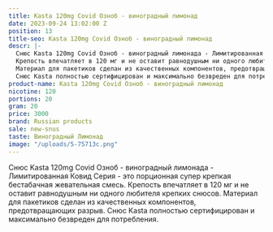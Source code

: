 ```yaml
---
title: Kasta 120mg Covid Озноб - виноградный лимонад
date: 2023-09-24 13:02:00 Z
position: 13
title-seo: Kasta 120mg Covid Озноб - виноградный лимонад
descr: |-
  Снюс Kasta 120mg Covid Озноб - виноградный лимонада - Лимитированная Ковид Серия - это порционная супер крепкая бестабачная жевательная смесь.
  Крепость впечатляет в 120 мг и не оставит равнодушным ни одного любителя крепких снюсов.
  Материал для пакетиков сделан из качественных компонентов, предотвращающих разрыв.
  Снюс Kasta полностью сертифицирован и максимально безвреден для потребления.
product-name: Kasta 120mg Covid Озноб - виноградный лимонад
nicotine: 120
portions: 20
gram: 20
price: 3000
brand: Russian products
sale: new-snus
taste: Виноградный Лимонад
image: "/uploads/5-75713c.png"
---
```


Снюс Kasta 120mg Covid Озноб - виноградный лимонада - Лимитированная Ковид Серия - это порционная супер крепкая бестабачная жевательная смесь.
Крепость впечатляет в 120 мг и не оставит равнодушным ни одного любителя крепких снюсов.
Материал для пакетиков сделан из качественных компонентов, предотвращающих разрыв.
Снюс Kasta полностью сертифицирован и максимально безвреден для потребления.